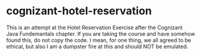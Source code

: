 # cognizant-hotel-reservation
This is an attempt at the Hotel Reservation Exercise after the Cognizant Java Fundemantals chapter.
If you are taking the course and have somehow found this, do not copy the code.
I mean, for one thing, we all agreed to be ethical, but also I am a dumpster fire at this and should NOT be emulated.
